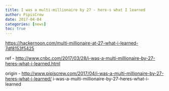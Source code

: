 ```yaml
---
title: I was a multi-millionaire by 27 - here-s what I learned
author: PipisCrew
date: 2017-04-04
categories: [news]
toc: true
---
```


https://hackernoon.com/multi-millionaire-at-27-what-i-learned-7df8153f5425

ref - http://www.cnbc.com/2017/03/28/i-was-a-multi-millionaire-by-27-heres-what-i-learned.html

origin - http://www.pipiscrew.com/2017/04/i-was-a-multi-millionaire-by-27-heres-what-i-learned/ i-was-a-multi-millionaire-by-27-heres-what-i-learned